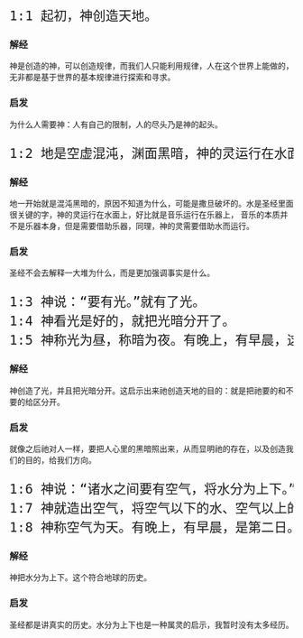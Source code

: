 <pre style="font-size: 23px;">
1:1 起初，神创造天地。
</pre>

### 解经

神是创造的神，可以创造规律，而我们人只能利用规律，人在这个世界上能做的，无非都是基于世界的基本规律进行探索和寻求。

### 启发

为什么人需要神：人有自己的限制，人的尽头乃是神的起头。

<pre style="font-size: 23px;">
1:2 地是空虚混沌，渊面黑暗，神的灵运行在水面上。
</pre>

### 解经

地一开始就是混沌黑暗的，原因不知道为什么，可能是撒旦破坏的。水是圣经里面很关键的字，神的灵运行在水面上，好比就是音乐运行在乐器上，
音乐的本质并不是乐器本身，但是需要借助乐器，同理，神的灵需要借助水而运行。

### 启发

圣经不会去解释一大堆为什么，而是更加强调事实是什么。

<pre style="font-size: 23px;">
1:3 神说：“要有光。”就有了光。
1:4 神看光是好的，就把光暗分开了。 
1:5 神称光为昼，称暗为夜。有晚上，有早晨，这是头一日。
</pre>

### 解经

神创造了光，并且把光暗分开。这启示出来祂创造天地的目的：就是把祂要的和不要的给区分开。

### 启发

就像之后祂对人一样，要把人心里的黑暗照出来，从而显明祂的存在，以及创造我们的目的，给我们方向。
<pre style="font-size: 23px;">
1:6 神说：“诸水之间要有空气，将水分为上下。”
1:7 神就造出空气，将空气以下的水、空气以上的水分开了。事就这样成了。
1:8 神称空气为天。有晚上，有早晨，是第二日。
</pre>

### 解经

神把水分为上下。这个符合地球的历史。

### 启发

圣经都是讲真实的历史。水分为上下也是一种属灵的启示，我暂时没有太多经历。


